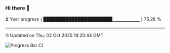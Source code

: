 ### Hi there 👋

⏳ Year progress { ██████████████████████▁▁▁▁▁▁▁▁ } 75.28 %

---

⏰ Updated on Thu, 02 Oct 2025 18:20:44 GMT

![Progress Bar CI](https://github.com/liununu/liununu/workflows/Progress%20Bar%20CI/badge.svg)

